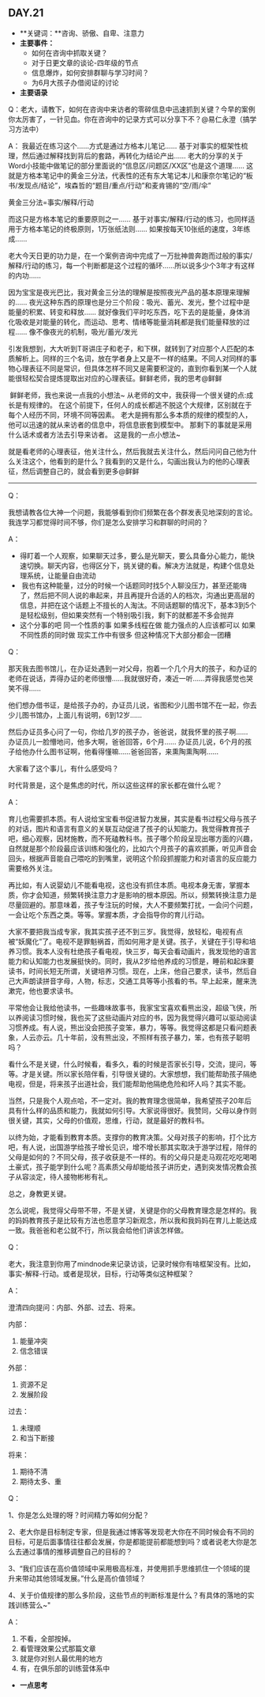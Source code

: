 ## DAY.21
+ **关键词：**咨询、骄傲、自卑、注意力
+ **主要事件：**
    + 如何在咨询中抓取关键？
    + 对于日更文章的谈论-四年级的节点
    + 信息爆炸，如何安排群聊与学习时间？
    + 为6月大孩子办借阅证的讨论
+ **主要语录**

Q：老大，请教下，如何在咨询中来访者的零碎信息中迅速抓到关键？今早的案例你太厉害了，一针见血。你在咨询中的记录方式可以分享下不？@易仁永澄（搞学习方法中） 

A：
我最近在练习这个……方式是通过方格本儿笔记……
基于对事实的框架性梳理，然后通过解释找到背后的套路，再转化为结论产出……
老大的分享的关于Word小技能中做笔记的部分里面说的“信息区/问题区/XX区”也是这个道理……
这就是方格本笔记中的黄金三分法，代表性的还有东大笔记本儿和康奈尔笔记的“板书/发现点/结论”，埃森哲的“题目/重点/行动”和麦肯锡的“空/雨/伞”

黄金三分法=事实/解释/行动

而这只是方格本笔记的重要原则之一……
基于对事实/解释/行动的练习，也同样适用于方格本笔记的终极原则，1万张纸法则……
如果按每天10张纸的速度，3年练成……

老大今天日更的功力是，在一个案例咨询中完成了一万批神兽奔跑而过般的事实/解释/行动的练习，每一个判断都是这个过程的循环……所以说多少个3年才有这样的内功……

因为宝宝是夜光巴比，我对黄金三分法的理解是按照夜光产品的基本原理来理解的……
夜光这种东西的原理也是分三个阶段：吸光、蓄光、发光，整个过程中是能量的积累、转变和释放……
就好像我们平时吃东西，吃下去的是能量，身体消化吸收是对能量的转化，而运动、思考、情绪等能量消耗都是我们能量释放的过程……
像不像夜光的机制，吸光/蓄光/发光

引发我想到，大大听到T哥讲庄子和老子，和下棋，就转到了对应那个人匹配的本质解析上。同样的三个名词，放在学者身上又是不一样的结果。不同人对同样的事物心理表征不同是常识，但具体怎样不同又是需要积淀的，直到你看到某一个人就能很轻松契合提炼提取出对应的心理表征。鲜鲜老师，我的思考@鲜鲜 

 鲜鲜老师，我也来说一点我的小想法~
从老师的文中，我获得一个很关键的点:成长是有规律的。
在这个前提下，任何人的成长都逃不脱这个大规律，区别就在于每个人经历不同，环境不同等因素。
老大是拥有那么多本质的规律的模型的人，他可以迅速的就从来访者的信息中，将信息嵌套到模型中。
那剩下的事就是采用什么话术或者方法去引导来访者。
这是我的一点小想法~

就是看老师的心理表征，他关注什么，然后我就去关注什么，然后问问自己他为什么关注这个，他看到的是什么？我看到的又是什么，勾画出我认为的他的心理表征，然后调整自己的，就会看到更多@鲜鲜 

----------

Q：

我想请教各位大神一个问题，我能够看到你们频繁在各个群发表见地深刻的言论。我连学习都觉得时间不够，你们是怎么安排学习和群聊的时间的？

A：

- 得盯着一个人观察，如果聊天过多，要么是光聊天，要么具备分心能力，能快速切换。聊天内容，也得区分下，挑关键的看。解决方法就是，构建个信息处理系统，让能量自由流动
-  我也有这种能量，过分的时候一个话题同时找5个人聊没压力，甚至还能嗨了，然后把不同人说的串起来，并且再提升合适的人的档次，沟通出更高层的信息，并把在这个话题上不擅长的人淘汰。不同话题聊的情况下，基本3到5个是轻松级别，但如果突然有一个特别吸引我，剩下的就都差不多会抛弃
- 这个分事的吧 同一个性质的事 如果多线程在做 能力强点的人应该都可以 如果不同性质的同时做 现实工作中有很多 但这种情况下大部分都会一团糟

Q：

那天我去图书馆儿，在办证处遇到一对父母，抱着一个几个月大的孩子，和办证的老师在说话，弄得办证的老师很懵……我就很好奇，凑近一听……弄得我感觉也哭笑不得……

他们想办借书证，是给孩子办的，办证员儿说，省图和少儿图书馆不在一起，你去少儿图书馆办，上面儿有说明，6到12岁……

然后办证员多心问了一句，你给几岁的孩子办，爸爸说，就我怀里的孩子啊……
办证员儿一脸懵地问，他多大啊，爸爸回答，6个月……
办证员儿说，6个月的孩子给他办什么图书证啊，他看得懂嘛……爸爸回答，来熏陶熏陶啊……

大家看了这个事儿，有什么感受吗？

时代背景是，这个是焦虑的时代，所以这些这样的家长都在做什么呢？

A：

育儿也需要抓本质。有人说给宝宝看书促进智力发展，其实是看书过程父母与孩子的对话，图片和语言有意义的关联互动促进了孩子的认知能力。我觉得教育孩子吧，细心观察，因材施教，而不死磕教科书。孩子哪个阶段呈现出哪方面的兴趣，自然就是那个阶段最应该训练和强化的，比如六个月孩子的喜欢抓撕，听见声音会回头，根据声音能自己喂吃的到嘴里，说明这个阶段抓握能力和对语言的反应能力需要格外关注。

再比如，有人说婴幼儿不能看电视，这也没有抓住本质。电视本身无害，掌握本质，你才会知道，频繁转换注意力才是影响的根本原因。所以，频繁转换注意力是尽量回避的。那意味着，孩子专注玩的时候，大人不要频繁打扰，一会问个问题，一会让吃个东西之类。等等。掌握本质，才会指导你的育儿行动。

大家不要把我当成专家，我其实孩子还不到三岁。我觉得，放轻松，电视有点被“妖魔化”了。电视不是罪魁祸首，而如何用才是关键。孩子，关键在于引导和培养习惯。我本人没有杜绝孩子看电视，快三岁，每天会看动画片，我发现他的语言能力和认知能力也发展挺快的。同时，我从2岁给他养成的习惯是，睡前和起床要读书，时间长短无所谓，关键培养习惯。现在，上床，他自己要求，读书，然后自己大声朗读拼音字母，人物，标志，交通工具等等小孩看的书。早上起来，醒来洗漱完，他也要求读书。

平常他会让我给他读书，一些趣味故事书，我家宝宝喜欢看熊出没，超级飞侠，所以养阅读习惯时候，我也买了这些动画片对应的书，因为我觉得兴趣可以驱动阅读习惯养成。有人说，熊出没会把孩子变笨，暴力，等等。我觉得这都是只看问题表象，人云亦云。几十年前，没有熊出没，不照样有孩子暴力，笨，也有孩子聪明吗？

看什么不是关键，什么时候看，看多久，看的时候是否家长引导，交流，提问，等等。才是关键。所以家长陪伴看，引导很关键的。大家想想，我们能帮助孩子隔绝电视，但是，将来孩子出道社会，我们能帮助他隔绝危险和坏人吗？其实不能。

当然，只是我个人观点哈，不一定对。我的教育理念很简单，我希望孩子20年后具有什么样的品质和能力，我就如何引导。大家说得很好。我赞同，父母以身作则很关键，其实，父母的价值观，思维，行动，就是最好的教科书。

以终为始，才能看到教育本质。支撑你的教育决策。父母对孩子的影响，打个比方吧，有人说，出国游学给孩子增长见识，增不增长那其实取决于游学过程，陪伴的父母是如何的？不同父母，孩子收获是不一样的。有的父母只是走马观花吃吃喝喝土豪式，孩子能学到什么呢？高素质父母却能给孩子讲历史，遇到突发情况教会孩子从容淡定，待人接物彬彬有礼。

总之，身教更关键。

怎么说呢，我觉得父母带不带，不是关键，关键是你的父母教育理念是怎样的。我的妈妈教育孩子是比较有方法也愿意学习新观念，所以我和我妈妈在育儿上能达成一致。我爸爸和老公就不行，所以我会给他们讲该怎样做。

Q：

老大，我注意到你用了mindnode来记录访谈，记录时候你有啥框架没有。比如，事实-解释-行动。或者是现状，目标，行动等类似这种框架？

A：

澄清四向提问：内部、外部、过去、将来。

内部：
1. 能量冲突
2. 信念错误

外部：
1. 资源不足
2. 发展阶段

过去：
1. 未理顺
2. 和当下断接

将来：
1. 期待不清
2. 期待太多、重

Q：

1、你是怎么处理的呀？时间精力等如何分配？

2、老大你是目标制定专家，但是我通过博客等发现老大你在不同时候会有不同的目标，可是后面事情往往都会发展，你是都能提前都能想到吗？或者说老大你是怎么去通过事情的推移调整自己的目标的？

3、“我们应该在高价值领域中采用极高标准，并使用抓手思维抓住一个领域的提升来带动其他领域发展。”什么是高价值领域？

4、关于价值规律的那么多阶段，这些节点的判断标准是什么？有具体的落地的实践训练营么~"

A：

1. 不看，全部按掉。
2. 看管理效果公式那篇文章
3. 就是你对别人最优用的地方
4. 有，在俱乐部的训练营体系中


+ **一点思考**
